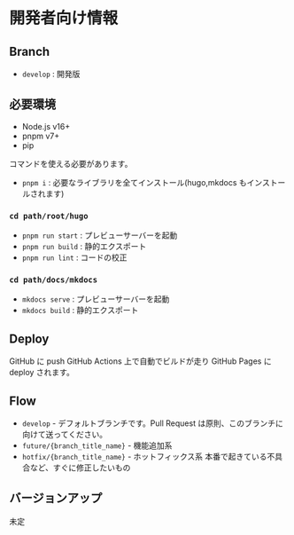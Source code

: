 # 開発者向け情報

## Branch

- `develop` : 開発版

## 必要環境

- Node.js v16+
- pnpm v7+
- pip

コマンドを使える必要があります。

- `pnpm i` : 必要なライブラリを全てインストール(hugo,mkdocs もインストールされます)

### `cd path/root/hugo`

- `pnpm run start` : プレビューサーバーを起動
- `pnpm run build` : 静的エクスポート
- `pnpm run lint` : コードの校正

### `cd path/docs/mkdocs`

- `mkdocs serve` : プレビューサーバーを起動
- `mkdocs build` : 静的エクスポート

## Deploy

GitHub に push GitHub Actions 上で自動でビルドが走り GitHub Pages に deploy されます。

## Flow

- `develop` - デフォルトブランチです。Pull Request は原則、このブランチに向けて送ってください。
- `future/{branch_title_name}` - 機能追加系
- `hotfix/{branch_title_name}` - ホットフィックス系 本番で起きている不具合など、すぐに修正したいもの

## バージョンアップ

未定
